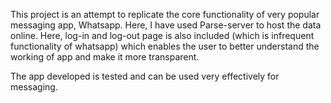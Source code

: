 This project is an attempt to replicate the core functionality of very popular messaging app, Whatsapp. Here, I have used Parse-server to host the data online. Here, log-in and log-out page is also included (which is infrequent functionality of whatsapp) which enables the user to better understand the working of app and make it more transparent.

The app developed is tested and can be used very effectively for messaging.
